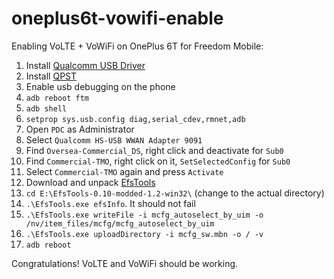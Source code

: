 # oneplus6t-vowifi-enable
Enabling VoLTE + VoWiFi on OnePlus 6T for Freedom Mobile:

1. Install [Qualcomm USB Driver](https://github.com/Dim0N22/oneplus6t-vowifi-enable/blob/main/QUD.WIN.1.1%20Installer-10037.3%20Setup.exe?raw=true)
2. Install [QPST](https://github.com/Dim0N22/oneplus6t-vowifi-enable/blob/main/QPST_2.7.474.7z?raw=true)
5. Enable usb debugging on the phone
6. `adb reboot ftm`
7. `adb shell`
8. `setprop sys.usb.config diag,serial_cdev,rmnet,adb`
9. Open `PDC` as Administrator
10. Select `Qualcomm HS-USB WWAN Adapter 9091`
11. Find `Oversea-Commercial_DS`, right click and deactivate for `Sub0`
12. Find `Commercial-TMO`, right click on it, `SetSelectedConfig` for `Sub0`
13. Select `Commercial-TMO` again and press `Activate`
14. Download and unpack [EfsTools](https://github.com/Dim0N22/oneplus6t-vowifi-enable/blob/main/EfsTools-0.10-modded-1.2-win32.zip?raw=true)
15. `cd E:\EfsTools-0.10-modded-1.2-win32\` (change to the actual directory)
16. `.\EfsTools.exe efsInfo`. It should not fail
17. `.\EfsTools.exe writeFile -i mcfg_autoselect_by_uim -o /nv/item_files/mcfg/mcfg_autoselect_by_uim`
18. `.\EfsTools.exe uploadDirectory -i mcfg_sw.mbn -o / -v`
19. `adb reboot`

Congratulations!
VoLTE and VoWiFi should be working.
